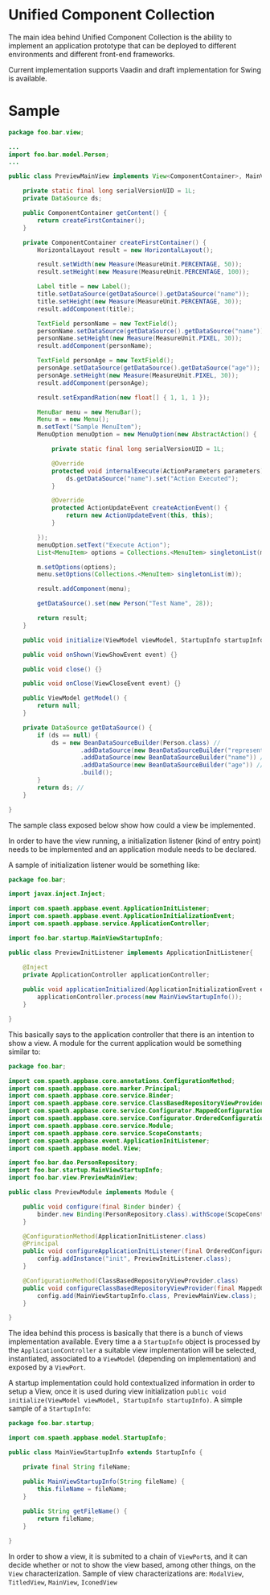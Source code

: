Unified Component Collection
============================

The main idea behind Unified Component Collection is the ability to implement an application prototype that can be deployed to different environments and different front-end frameworks.

Current implementation supports Vaadin and draft implementation for Swing is available.

Sample
============================
```java
package foo.bar.view;

...
import foo.bar.model.Person;
...

public class PreviewMainView implements View<ComponentContainer>, MainView {

	private static final long serialVersionUID = 1L;
	private DataSource ds;

	public ComponentContainer getContent() {
		return createFirstContainer();
	}

	private ComponentContainer createFirstContainer() {
		HorizontalLayout result = new HorizontalLayout();

		result.setWidth(new Measure(MeasureUnit.PERCENTAGE, 50));
		result.setHeight(new Measure(MeasureUnit.PERCENTAGE, 100));

		Label title = new Label();
		title.setDataSource(getDataSource().getDataSource("name"));
		title.setHeight(new Measure(MeasureUnit.PERCENTAGE, 30));
		result.addComponent(title);

		TextField personName = new TextField();
		personName.setDataSource(getDataSource().getDataSource("name"));
		personName.setHeight(new Measure(MeasureUnit.PIXEL, 30));
		result.addComponent(personName);

		TextField personAge = new TextField();
		personAge.setDataSource(getDataSource().getDataSource("age"));
		personAge.setHeight(new Measure(MeasureUnit.PIXEL, 30));
		result.addComponent(personAge);

		result.setExpandRation(new float[] { 1, 1, 1 });

		MenuBar menu = new MenuBar();
		Menu m = new Menu();
		m.setText("Sample MenuItem");
		MenuOption menuOption = new MenuOption(new AbstractAction() {

			private static final long serialVersionUID = 1L;

			@Override
			protected void internalExecute(ActionParameters parameters) {
				ds.getDataSource("name").set("Action Executed");
			}

			@Override
			protected ActionUpdateEvent createActionEvent() {
				return new ActionUpdateEvent(this, this);
			}

		});
		menuOption.setText("Execute Action");
		List<MenuItem> options = Collections.<MenuItem> singletonList(menuOption);

		m.setOptions(options);
		menu.setOptions(Collections.<MenuItem> singletonList(m));

		result.addComponent(menu);

		getDataSource().set(new Person("Test Name", 28));

		return result;
	}

	public void initialize(ViewModel viewModel, StartupInfo startupInfo) {}

	public void onShown(ViewShowEvent event) {}

	public void close() {}

	public void onClose(ViewCloseEvent event) {}

	public ViewModel getModel() {
		return null;
	}

	private DataSource getDataSource() {
		if (ds == null) {
			ds = new BeanDataSourceBuilder(Person.class) //
					.addDataSource(new BeanDataSourceBuilder("representation")) //
					.addDataSource(new BeanDataSourceBuilder("name")) //
					.addDataSource(new BeanDataSourceBuilder("age")) //
					.build();
		}
		return ds; //
	}

}
```
The sample class exposed below show how could a view be implemented.

In order to have the view running, a initialization listener (kind of entry point) needs to be implemented and an application module needs to be declared.

A sample of initialization listener would be something like:

```java
package foo.bar;

import javax.inject.Inject;

import com.spaeth.appbase.event.ApplicationInitListener;
import com.spaeth.appbase.event.ApplicationInitializationEvent;
import com.spaeth.appbase.service.ApplicationController;

import foo.bar.startup.MainViewStartupInfo;

public class PreviewInitListener implements ApplicationInitListener{

	@Inject
	private ApplicationController applicationController;
	
	public void applicationInitialized(ApplicationInitializationEvent event) {
		applicationController.process(new MainViewStartupInfo());
	}

}
```

This basically says to the application controller that there is an intention to show a view. A module for the current application would be something similar to:

```java
package foo.bar;

import com.spaeth.appbase.core.annotations.ConfigurationMethod;
import com.spaeth.appbase.core.marker.Principal;
import com.spaeth.appbase.core.service.Binder;
import com.spaeth.appbase.core.service.ClassBasedRepositoryViewProvider;
import com.spaeth.appbase.core.service.Configurator.MappedConfiguration;
import com.spaeth.appbase.core.service.Configurator.OrderedConfiguration;
import com.spaeth.appbase.core.service.Module;
import com.spaeth.appbase.core.service.ScopeConstants;
import com.spaeth.appbase.event.ApplicationInitListener;
import com.spaeth.appbase.model.View;

import foo.bar.dao.PersonRepository;
import foo.bar.startup.MainViewStartupInfo;
import foo.bar.view.PreviewMainView;

public class PreviewModule implements Module {

	public void configure(final Binder binder) {
		binder.new Binding(PersonRepository.class).withScope(ScopeConstants.SESSION_SCOPE);
	}

	@ConfigurationMethod(ApplicationInitListener.class)
	@Principal
	public void configureApplicationInitListener(final OrderedConfiguration<ApplicationInitListener> config) {
		config.addInstance("init", PreviewInitListener.class);
	}

	@ConfigurationMethod(ClassBasedRepositoryViewProvider.class)
	public void configureClassBasedRepositoryViewProvider(final MappedConfiguration<Class<?>, Class<? extends View<?>>> config) {
		config.add(MainViewStartupInfo.class, PreviewMainView.class);
	}

}
```

The idea behind this process is basically that there is a bunch of views implementation available. Every time a a `StartupInfo` object is processed by the `ApplicationController` a suitable view implementation will be selected, instantiated, associated to a `ViewModel` (depending on implementation) and exposed by a `ViewPort`.

A startup implementation could hold contextualized information in order to setup a View, once it is used during view initialization `public void initialize(ViewModel viewModel, StartupInfo startupInfo)`. A simple sample of a `StartupInfo`:

```java
package foo.bar.startup;

import com.spaeth.appbase.model.StartupInfo;

public class MainViewStartupInfo extends StartupInfo {

    private final String fileName;

    public MainViewStartupInfo(String fileName) {
        this.fileName = fileName;
    }
    
    public String getFileName() {
        return fileName;
    }

}
```

In order to show a view, it is submited to a chain of `ViewPort`s, and it can decide whether or not to show the view based, among other things, on the `View` characterization. Sample of view characterizations are: `ModalView`, `TitledView`, `MainView`, `IconedView`
